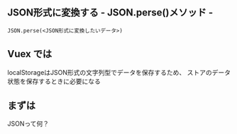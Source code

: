 ## JSON形式に変換する - JSON.perse()メソッド -

```
JSON.perse(<JSON形式に変換したいデータ>)
```

## Vuex では
localStorageはJSON形式の文字列型でデータを保存するため、
ストアのデータ状態を保存するときに必要になる

## まずは
JSONって何？

